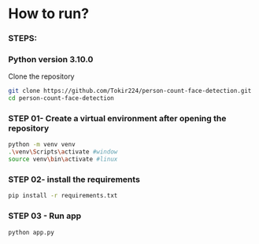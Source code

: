# How to run?
### STEPS:

### Python version 3.10.0

Clone the repository

```bash
git clone https://github.com/Tokir224/person-count-face-detection.git
cd person-count-face-detection
```

### STEP 01- Create a virtual environment after opening the repository

```bash
python -m venv venv
.\venv\Scripts\activate #window
source venv\bin\activate #linux
```

### STEP 02- install the requirements

```bash
pip install -r requirements.txt
```

### STEP 03 - Run app
```bash
python app.py
```